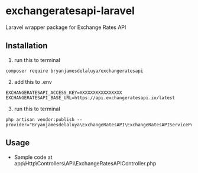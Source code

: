 # exchangeratesapi-laravel
Laravel wrapper package for Exchange Rates API

## Installation
1. run this to terminal
```
composer require bryanjamesdelaluya/exchangeratesapi
```
2. add this to .env
```
EXCHANGERATESAPI_ACCESS_KEY=XXXXXXXXXXXXXXXX
EXCHANGERATESAPI_BASE_URL=https://api.exchangeratesapi.io/latest
```
3. run this to terminal
```
php artisan vendor:publish --provider="Bryanjamesdelaluya\ExchangeRatesAPI\ExchangeRatesAPIServiceProvider"
```

## Usage
- Sample code at app\Http\Controllers\API\ExchangeRatesAPIController.php
